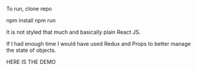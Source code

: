 To run, clone repo

npm install 
npm run 

It is not styled that much and basically plain React JS. 

If I had enough time I would have used Redux and Props to better manage the state of objects. 

HERE IS THE DEMO 
